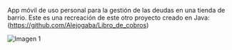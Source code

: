 App móvil de uso personal para la gestión de las deudas en una tienda de barrio. Este es una recreación de este otro proyecto creado en Java:
(https://github.com/Alejogaba/Libro_de_cobros)

![Imagen 1](]https://i.ibb.co/v45JBWy/Whats-App-Image-2023-12-01-at-10-48-54-PM-1.jpg)
